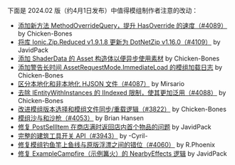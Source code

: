 <!--
The following Changes are Flagged As Noteworthy To Modders from 2024.2, releasing around April 1st: 

‼️ [Add new MethodOverrideQuery for faster HasOverride checks (#4089)](<https://github.com/tModLoader/tModLoader/commit/15f83b4d5e7eb2b00e573de984ba34913ee4f566>) By: Chicken-Bones
‼️ [Zip library updated from Ionic.Zip.Reduced v1.9.1.8 to DotNetZip v1.16.0 (#4109)](<https://github.com/tModLoader/tModLoader/commit/31ecc16a178165c6282d789cc3c631c253d85b34>) By: JavidPack
‼️ [Add Asset<Effect> constructors to ShaderData for easier async asset usage](<https://github.com/tModLoader/tModLoader/commit/a2b48a7cb1df78e7b3026df2387c5502f345b2ae>) By: Chicken-Bones
‼️ [Warn when mods spend a long time blocking on asset loading](<https://github.com/tModLoader/tModLoader/commit/bd5f05b5f70609cc616ad793897f502a0fe7813d>) By: Chicken-Bones
‼️ [Do not act upon HJSON files not prefixed with a language code (#4087)](<https://github.com/tModLoader/tModLoader/commit/e1294f0a058b702e661d35e5c8b6df0082a68263>) By: Mirsario
‼️ [Remove IIndexed constraint from IEntityWithInstances so that HookList can be used more generally (#4088)](<https://github.com/tModLoader/tModLoader/commit/49a1742039d448291c1904deaf52355696535819>) By: Chicken-Bones
‼️ [Improve mod version selection and multiplayer mod sync/reload user experience (#3822)](<https://github.com/tModLoader/tModLoader/commit/ebf579446efb1e57ae1f37d09aca00675c01f8b9>) By: Chicken-Bones
‼️ [Modded Sand and Sandgun support (#4053)](<https://github.com/tModLoader/tModLoader/commit/a924e5c689aa2d9c1bc4c44038c66296c131c773>) By: Brian Hansen
‼️ [Fix #4069 by restoring lost logic change](<https://github.com/tModLoader/tModLoader/commit/0350c2d63a060125f1040caff8bf0cb9260615f2>) By: JavidPack
‼️ [A Complete Builder Toggle API (#3943)](<https://github.com/tModLoader/tModLoader/commit/f4e6cf8a4bd731cbdb407ed280b923604528a736>) By: -Cyril-
‼️ [Fix incorrect fishing line offset with vanilla bobbers on modded rods. (#4060)](<https://github.com/tModLoader/tModLoader/commit/3d164ea9542e512469af00ef83a2a20a02794eeb>) By: R.Phoenix
‼️ [Fix ExampleCampfire nearby logic](<https://github.com/tModLoader/tModLoader/commit/0e7909135b6ad6517db3fa038d376fa23cca996d>) By: JavidPack
-->

下面是 2024.02 版（约4月1日发布）中值得模组制作者注意的改动：

- [添加新方法 MethodOverrideQuery，提升 HasOverride 的速度（#4089）](<https://github.com/tModLoader/tModLoader/commit/15f83b4d5e7eb2b00e573de984ba34913ee4f566>) by Chicken-Bones
- [将库 Ionic.Zip.Reduced v1.9.1.8 更新为 DotNetZip v1.16.0（#4109）](<https://github.com/tModLoader/tModLoader/commit/31ecc16a178165c6282d789cc3c631c253d85b34>) by JavidPack
- [添加 ShaderData 的 Asset<Effect> 构造体以便异步使用素材](<https://github.com/tModLoader/tModLoader/commit/a2b48a7cb1df78e7b3026df2387c5502f345b2ae>) by Chicken-Bones
- [添加警告长时间 AssetRequestMode.ImmediateLoad 的模组加载日志](<https://github.com/tModLoader/tModLoader/commit/bd5f05b5f70609cc616ad793897f502a0fe7813d>) by Chicken-Bones
- [区分本地化和非本地化 HJSON 文件（#4087）](<https://github.com/tModLoader/tModLoader/commit/e1294f0a058b702e661d35e5c8b6df0082a68263>) by Mirsario
- [去除 IEntityWithInstances 的 IIndexed 限制，使其更加泛用（#4088）](<https://github.com/tModLoader/tModLoader/commit/49a1742039d448291c1904deaf52355696535819>) by Chicken-Bones
- [改进模组版本选择和模组文件同步/重载逻辑（#3822）](<https://github.com/tModLoader/tModLoader/commit/ebf579446efb1e57ae1f37d09aca00675c01f8b9>) by Chicken-Bones
- [模组沙与和沙枪（#4053）](<https://github.com/tModLoader/tModLoader/commit/a924e5c689aa2d9c1bc4c44038c66296c131c773>) by Brian Hansen
- [修复 PostSellItem 在商店满时返回店内首个物品的问题](<https://github.com/tModLoader/tModLoader/commit/0350c2d63a060125f1040caff8bf0cb9260615f2>) by JavidPack
- [完整的建筑工具开关 API（#3943）](<https://github.com/tModLoader/tModLoader/commit/f4e6cf8a4bd731cbdb407ed280b923604528a736>) by -Cyril-
- [修复模组钓鱼竿上鱼线与原版浮漂之间的错位（#4060）](<https://github.com/tModLoader/tModLoader/commit/3d164ea9542e512469af00ef83a2a20a02794eeb>) by R.Phoenix
- [修复 ExampleCampfire（示例篝火）的 NearbyEffects 逻辑](<https://github.com/tModLoader/tModLoader/commit/0e7909135b6ad6517db3fa038d376fa23cca996d>) by JavidPack

<!--
下面是 2024.02 版（约4月1日发布）中值得模组制作者注意的改动：

- 添加新方法 MethodOverrideQuery，提升 HasOverride 的速度（#4089）：https://github.com/tModLoader/tModLoader/commit/15f83b4d5e7eb2b00e573de984ba34913ee4f566 by Chicken-Bones
- 将库 Ionic.Zip.Reduced v1.9.1.8 更新为 DotNetZip v1.16.0（#4109）：https://github.com/tModLoader/tModLoader/commit/31ecc16a178165c6282d789cc3c631c253d85b34 by JavidPack
- 添加 ShaderData 的 Asset<Effect> 构造体以便异步使用素材：https://github.com/tModLoader/tModLoader/commit/a2b48a7cb1df78e7b3026df2387c5502f345b2ae by Chicken-Bones
- 添加警告长时间 AssetRequestMode.ImmediateLoad 的模组加载日志：https://github.com/tModLoader/tModLoader/commit/bd5f05b5f70609cc616ad793897f502a0fe7813d by Chicken-Bones
- 区分本地化和非本地化 HJSON 文件（#4087）：https://github.com/tModLoader/tModLoader/commit/e1294f0a058b702e661d35e5c8b6df0082a68263 by Mirsario
- 去除 IEntityWithInstances 的 IIndexed 限制，使其更加泛用（#4088）：https://github.com/tModLoader/tModLoader/commit/49a1742039d448291c1904deaf52355696535819 by Chicken-Bones
- 改进模组版本选择和模组文件同步/重载逻辑（#3822）：https://github.com/tModLoader/tModLoader/commit/ebf579446efb1e57ae1f37d09aca00675c01f8b9 by Chicken-Bones
- 模组沙与和沙枪（#4053）：https://github.com/tModLoader/tModLoader/commit/a924e5c689aa2d9c1bc4c44038c66296c131c773 by Brian Hansen
- 修复 PostSellItem 在商店满时返回店内首个物品的问题：https://github.com/tModLoader/tModLoader/commit/0350c2d63a060125f1040caff8bf0cb9260615f2 by JavidPack
- 完整的建筑工具开关 API（#3943）：https://github.com/tModLoader/tModLoader/commit/f4e6cf8a4bd731cbdb407ed280b923604528a736 by -Cyril-
- 修复模组钓鱼竿上鱼线与原版浮漂之间的错位（#4060）：https://github.com/tModLoader/tModLoader/commit/3d164ea9542e512469af00ef83a2a20a02794eeb by R.Phoenix
- 修复 ExampleCampfire（示例篝火）的 NearbyEffects 逻辑：https://github.com/tModLoader/tModLoader/commit/0e7909135b6ad6517db3fa038d376fa23cca996d by JavidPack
-->
